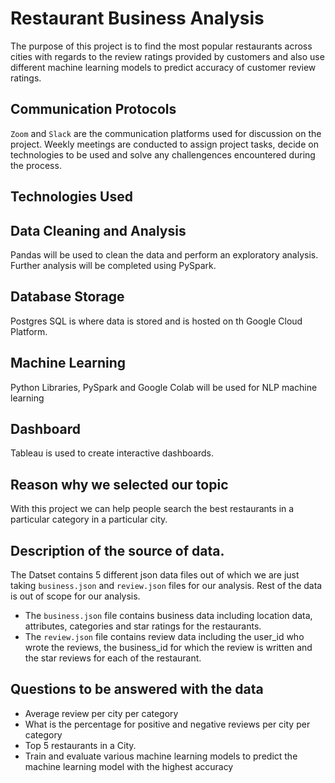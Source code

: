 # Restaurant Business Analysis

The purpose of this project is to find the most popular restaurants across cities with regards to the review ratings provided by customers and also use different machine learning models to predict accuracy of customer review ratings.

## Communication Protocols

```Zoom``` and ```Slack``` are the communication platforms used for discussion on the project. Weekly meetings are conducted to assign project tasks, decide on technologies to be used and solve any challengences encountered during the process.

## Technologies Used

## Data Cleaning and Analysis

Pandas will be used to clean the data and perform an exploratory analysis. Further analysis will be completed using PySpark.

## Database Storage

Postgres SQL is where data is stored and is hosted on th Google Cloud Platform.

## Machine Learning

Python Libraries, PySpark and Google Colab will be used for NLP machine learning

## Dashboard

Tableau is used to create interactive dashboards.

## Reason why we selected our topic

With this project we can help people search the best restaurants in a particular category in a particular city.

## Description of the source of data.

The Datset contains 5 different json data files out of which we are just taking ```business.json``` and ```review.json``` files for our analysis. Rest of the data is out of scope for our analysis.

- The ```business.json``` file contains business data including location data, attributes, categories and star ratings for the restaurants.
- The ```review.json``` file contains review data including the user_id who wrote the reviews, the business_id  for which the review is written and the star reviews for each of the restaurant.

## Questions to be answered with the data

- Average review per city per category
- What is the percentage for positive and negative reviews per city per category
- Top 5 restaurants in a City.
- Train and evaluate various machine learning models to predict the machine learning model with the highest accuracy


